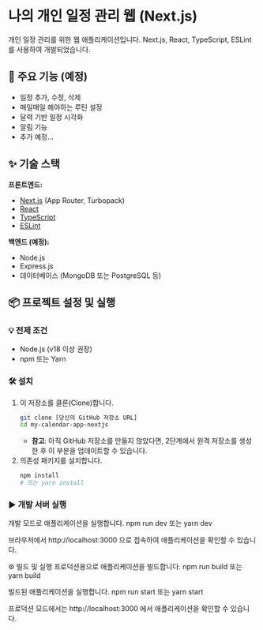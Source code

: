 # 나의 개인 일정 관리 웹 (Next.js)

개인 일정 관리를 위한 웹 애플리케이션입니다. Next.js, React, TypeScript, ESLint를 사용하여 개발되었습니다.

## 🚀 주요 기능 (예정)

- 일정 추가, 수정, 삭제
- 매일매일 해야하는 루틴 설정
- 달력 기반 일정 시각화
- 알림 기능
- 추가 예정...

## ✨ 기술 스택

**프론트엔드:**

- [Next.js](https://nextjs.org/) (App Router, Turbopack)
- [React](https://react.dev/)
- [TypeScript](https://www.typescriptlang.org/)
- [ESLint](https://eslint.org/)

**백엔드 (예정):**

- Node.js
- Express.js
- 데이터베이스 (MongoDB 또는 PostgreSQL 등)

## 📦 프로젝트 설정 및 실행

### 💡 전제 조건

- Node.js (v18 이상 권장)
- npm 또는 Yarn

### 🛠️ 설치

1.  이 저장소를 클론(Clone)합니다.
    ```bash
    git clone [당신의 GitHub 저장소 URL]
    cd my-calendar-app-nextjs
    ```
    - **참고**: 아직 GitHub 저장소를 만들지 않았다면, 2단계에서 원격 저장소를 생성한 후 이 부분을 업데이트할 수 있습니다.
2.  의존성 패키지를 설치합니다.
    ```bash
    npm install
    # 또는 yarn install
    ```

### ▶️ 개발 서버 실행

개발 모드로 애플리케이션을 실행합니다.
npm run dev
또는 yarn dev

브라우저에서 http://localhost:3000 으로 접속하여 애플리케이션을 확인할 수 있습니다.

⚙️ 빌드 및 실행
프로덕션용으로 애플리케이션을 빌드합니다.
npm run build
또는 yarn build

빌드된 애플리케이션을 실행합니다.
npm run start
또는 yarn start

프로덕션 모드에서는 http://localhost:3000 에서 애플리케이션을 확인할 수 있습니다.
